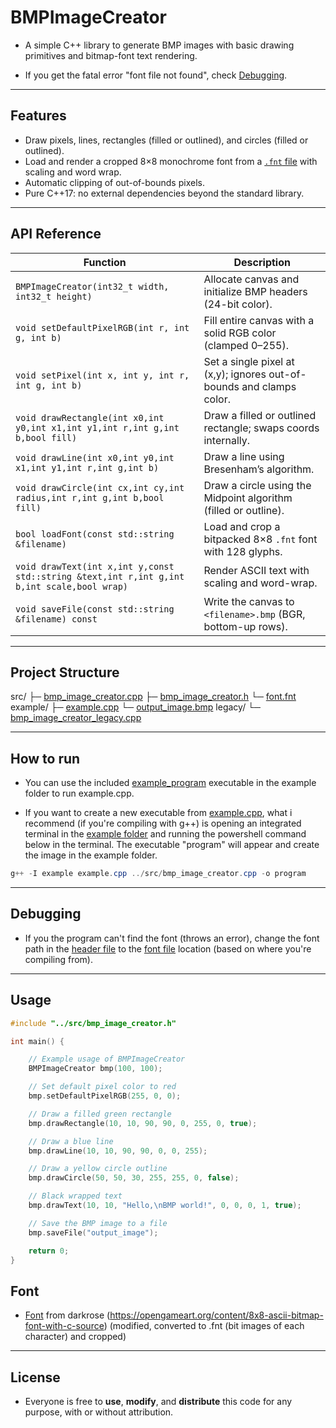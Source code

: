 # BMPImageCreator

* A simple C++ library to generate BMP images with basic drawing primitives and bitmap-font text rendering.

* If you get the fatal error "font file not found", check [Debugging](#debugging).

---

## Features

* Draw pixels, lines, rectangles (filled or outlined), and circles (filled or outlined).
* Load and render a cropped 8×8 monochrome font from a [`.fnt` file](src/font.fnt) with scaling and word wrap.
* Automatic clipping of out-of-bounds pixels.
* Pure C++17: no external dependencies beyond the standard library.

---

## API Reference

| Function                                                                                   | Description                                                          |
| ------------------------------------------------------------------------------------------ | -------------------------------------------------------------------- |
| `BMPImageCreator(int32_t width, int32_t height)`                                           | Allocate canvas and initialize BMP headers (24-bit color).           |
| `void setDefaultPixelRGB(int r, int g, int b)`                                             | Fill entire canvas with a solid RGB color (clamped 0–255).           |
| `void setPixel(int x, int y, int r, int g, int b)`                                         | Set a single pixel at (x,y); ignores out-of-bounds and clamps color. |
| `void drawRectangle(int x0,int y0,int x1,int y1,int r,int g,int b,bool fill)`              | Draw a filled or outlined rectangle; swaps coords internally.        |
| `void drawLine(int x0,int y0,int x1,int y1,int r,int g,int b)`                             | Draw a line using Bresenham’s algorithm.                             |
| `void drawCircle(int cx,int cy,int radius,int r,int g,int b,bool fill)`                    | Draw a circle using the Midpoint algorithm (filled or outline).      |
| `bool loadFont(const std::string &filename)`                                               | Load and crop a bitpacked 8×8 `.fnt` font with 128 glyphs.           |
| `void drawText(int x,int y,const std::string &text,int r,int g,int b,int scale,bool wrap)` | Render ASCII text with scaling and word-wrap.                        |
| `void saveFile(const std::string &filename) const`                                         | Write the canvas to `<filename>.bmp` (BGR, bottom-up rows).          |

---

## Project Structure

src/
  ├─ [bmp_image_creator.cpp](src/bmp_image_creator.cpp)
  ├─ [bmp_image_creator.h](src/bmp_image_creator.h)
  └─ [font.fnt](src/font.fnt)
example/
  ├─ [example.cpp](example/example.cpp)
  └─ [output_image.bmp](example/output_image.bmp)
legacy/
  └─ [bmp_image_creator_legacy.cpp](legacy/bmp_image_creator_legacy.cpp)

---

## How to run

* You can use the included [example_program](example/example_program.exe) executable in the example folder to run example.cpp.

* If you want to create a new executable from [example.cpp](example/example.cpp), what i recommend (if you're compiling with g++) is opening an integrated terminal in the [example folder](example/) and running the powershell command below in the terminal. The executable "program" will appear and create the image in the example folder.

```powershell
g++ -I example example.cpp ../src/bmp_image_creator.cpp -o program
```

---

## Debugging 

* If you the program can't find the font (throws an error), change the font path in the [header file](src/bmp_image_creator.h) to the [font file](src/font.fnt) location (based on where you're compiling from).

---

## Usage

```cpp
#include "../src/bmp_image_creator.h"

int main() {

    // Example usage of BMPImageCreator
    BMPImageCreator bmp(100, 100);

    // Set default pixel color to red
    bmp.setDefaultPixelRGB(255, 0, 0); 

    // Draw a filled green rectangle
    bmp.drawRectangle(10, 10, 90, 90, 0, 255, 0, true); 

    // Draw a blue line
    bmp.drawLine(10, 10, 90, 90, 0, 0, 255); 

    // Draw a yellow circle outline
    bmp.drawCircle(50, 50, 30, 255, 255, 0, false);  

    // Black wrapped text
    bmp.drawText(10, 10, "Hello,\nBMP world!", 0, 0, 0, 1, true);

    // Save the BMP image to a file
    bmp.saveFile("output_image"); 

    return 0;
}
```
## Font

* [Font](src/font.fnt) from darkrose (https://opengameart.org/content/8x8-ascii-bitmap-font-with-c-source) (modified, converted to .fnt (bit images of each character) and cropped)
---

## License

* Everyone is free to **use**, **modify**, and **distribute** this code for any purpose, with or without attribution.
